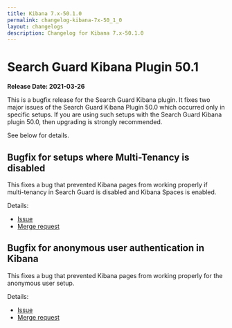 ```yaml
---
title: Kibana 7.x-50.1.0
permalink: changelog-kibana-7x-50_1_0
layout: changelogs
description: Changelog for Kibana 7.x-50.1.0
---
```

<!--- Copyright 2021 floragunn GmbH -->


# Search Guard Kibana Plugin 50.1

**Release Date: 2021-03-26**

This is a bugfix release for the Search Guard Kibana plugin. It fixes two major issues of the Search Guard Kibana Plugin 50.0 which occurred only in specific setups. If you are using such setups with the Search Guard Kibana plugin 50.0, then upgrading is strongly recommended.

See below for details.

## Bugfix for setups where Multi-Tenancy is disabled

This fixes a bug that prevented Kibana pages from working properly if multi-tenancy in Search Guard is disabled and Kibana Spaces is enabled.

Details:

* [Issue](https://git.floragunn.com/search-guard/search-guard-kibana-plugin/-/issues/351)
* [Merge request](https://git.floragunn.com/search-guard/search-guard-kibana-plugin/-/merge_requests/695) 

## Bugfix for anonymous user authentication in Kibana

This fixes a bug that prevented Kibana pages from working properly for the anonymous user setup.

Details:

* [Issue](https://git.floragunn.com/search-guard/search-guard-kibana-plugin/-/issues/349)
* [Merge request](https://git.floragunn.com/search-guard/search-guard-kibana-plugin/-/merge_requests/694) 
